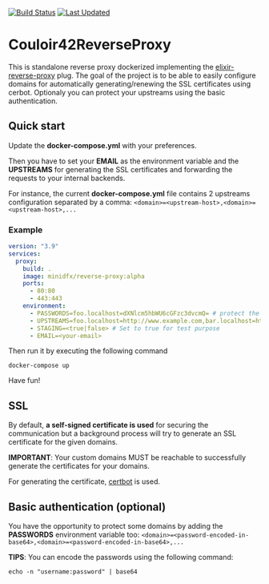 [![Build Status](https://app.travis-ci.com/minidfx/elixir-reverse-proxy.svg?branch=main)](https://app.travis-ci.com/minidfx/elixir-reverse-proxy)
[![Last Updated](https://img.shields.io/github/last-commit/minidfx/elixir-reverse-proxy.svg)](https://github.com/minidfx/elixir-reverse-proxy/commits/master)

# Couloir42ReverseProxy

This is standalone reverse proxy dockerized implementing the [elixir-reverse-proxy](https://github.com/tallarium/reverse_proxy_plug) plug. The goal of the project is to be able to easily configure domains for automatically generating/renewing the SSL certificates using cerbot. Optionaly you can protect your upstreams using the basic authentication.

## Quick start

Update the **docker-compose.yml** with your preferences.

Then you have to set your **EMAIL** as the environment variable and the **UPSTREAMS** for generating the SSL certificates and forwarding the requests to your internal backends.

For instance, the current **docker-compose.yml** file contains 2 upstreams configuration separated by a comma: `<domain>=<upstream-host>,<domain>=<upstream-host>,...`

### Example

```yaml
version: "3.9"
services:
  proxy:
    build: .
    image: minidfx/reverse-proxy:alpha
    ports:
      - 80:80
      - 443:443
    environment:
      - PASSWORDS=foo.localhost=dXNlcm5hbWU6cGFzc3dvcmQ= # protect the foo.localhost domain with following the username 'username' and the password 'password'.
      - UPSTREAMS=foo.localhost=http://www.example.com,bar.localhost=http://www.perdu.com
      - STAGING=<true|false> # Set to true for test purpose
      - EMAIL=<your-email>
```

Then run it by executing the following command

```shell
docker-compose up
```

Have fun!

## SSL

By default, **a self-signed certificate is used** for securing the communication but a background process will try to generate an SSL certificate for the given domains.

**IMPORTANT**: Your custom domains MUST be reachable to successfully generate the certificates for your domains.

For generating the certificate, [certbot](https://certbot.eff.org) is used.

## Basic authentication (optional)

You have the opportunity to protect some domains by adding the **PASSWORDS** environment variable too: `<domain>=<password-encoded-in-base64>,<domain>=<password-encoded-in-base64>,...`

**TIPS**: You can encode the passwords using the following command:

```shell
echo -n "username:password" | base64
```
